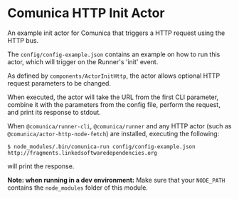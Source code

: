 # Comunica HTTP Init Actor

An example init actor for Comunica that triggers a HTTP request using the HTTP bus.

The `config/config-example.json` contains an example on how to run this actor,
which will trigger on the Runner's 'init' event.

As defined by `components/ActorInitHttp`,
the actor allows optional HTTP request parameters to be changed.

When executed, the actor will take the URL from the first CLI parameter,
combine it with the parameters from the config file,
perform the request, and print its response to stdout.

When `@comunica/runner-cli`, `@comunica/runner`
and any HTTP actor (such as `@comunica/actor-http-node-fetch`) are installed,
executing the following:

```
$ node_modules/.bin/comunica-run config/config-example.json http://fragments.linkedsoftwaredependencies.org
```

will print the response.

**Note: when running in a dev environment:**
Make sure that your `NODE_PATH` contains the `node_modules` folder of this module.
